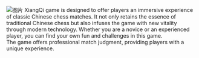 ![图片](https://github.com/user-attachments/assets/bbae9067-3fc5-4c52-a89b-0aec7f15c148)
XiangQi game is designed to offer players an immersive experience of classic Chinese chess matches. It not only retains the essence of traditional Chinese chess but also infuses the game with new vitality through modern technology. Whether you are a novice or an experienced player, you can find your own fun and challenges in this game.
</br>The game offers professional match judgment, providing players with a unique experience.
